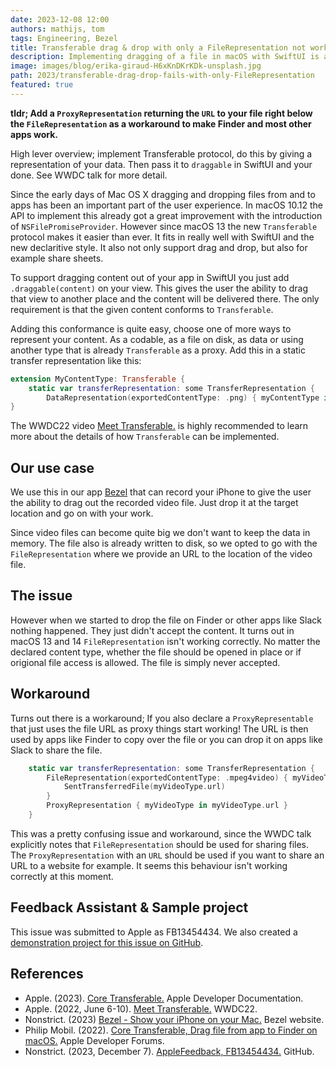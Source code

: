 ```yaml
---
date: 2023-12-08 12:00
authors: mathijs, tom
tags: Engineering, Bezel
title: Transferable drag & drop with only a FileRepresentation not working on macOS
description: Implementing dragging of a file in macOS with SwiftUI is a breeze with the new Transferable protocol. However only having a FileRepresentation doesn't work for apps like Finder.
image: images/blog/erika-giraud-H6xKnDKrKDk-unsplash.jpg
path: 2023/transferable-drag-drop-fails-with-only-FileRepresentation
featured: true
---
```


**tldr; Add a `ProxyRepresentation` returning the `URL` to your file right below the `FileRepresentation` as a workaround to make Finder and most other apps work.**

High lever overview; implement Transferable protocol, do this by giving a representation of your data. Then pass it to `draggable` in SwiftUI and your done. See WWDC talk for more detail.

Since the early days of Mac OS X dragging and dropping files from and to apps has been an important part of the user experience. In macOS 10.12 the API to implement this already got a great improvement with the introduction of `NSFilePromiseProvider`. However since macOS 13 the new `Transferable` protocol makes it easier than ever. It fits in really well with SwiftUI and the new declaritive style. It also not only support drag and drop, but also for example share sheets.

To support dragging content out of your app in SwiftUI you just add `.draggable(content)` on your view. This gives the user the ability to drag that view to another place and the content will be delivered there. The only requirement is that the given content conforms to `Transferable`.

Adding this conformance is quite easy, choose one of more ways to represent your content. As a codable, as a file on disk, as data or using another type that is already `Transferable` as a proxy. Add this in a static transfer representation like this:

```swift
extension MyContentType: Transferable {
    static var transferRepresentation: some TransferRepresentation {
        DataRepresentation(exportedContentType: .png) { myContentType in myContentType.pngData() }
}
```

The WWDC22 video [Meet Transferable.](https://developer.apple.com/videos/play/wwdc2022/10062/) is highly recommended to learn more about the details of how `Transferable` can be implemented.

## Our use case

We use this in our app [Bezel](https://getbezel.app) that can record your iPhone to give the user the ability to drag out the recorded video file. Just drop it at the target location and go on with your work.

Since video files can become quite big we don't want to keep the data in memory. The file also is already written to disk, so we opted to go with the `FileRepresentation` where we provide an URL to the location of the video file.

## The issue

However when we started to drop the file on Finder or other apps like Slack nothing happened. They just didn't accept the content. It turns out in macOS 13 and 14 `FileRepresentation` isn't working correctly. No matter the declared content type, whether the file should be opened in place or if origional file access is allowed. The file is simply never accepted.

## Workaround

Turns out there is a workaround; If you also declare a `ProxyRepresentable` that just uses the file URL as proxy things start working! The URL is then used by apps like Finder to copy over the file or you can drop it on apps like Slack to share the file.

```swift
    static var transferRepresentation: some TransferRepresentation {
        FileRepresentation(exportedContentType: .mpeg4video) { myVideoType in
            SentTransferredFile(myVideoType.url)
        }
        ProxyRepresentation { myVideoType in myVideoType.url }
    }
```

This was a pretty confusing issue and workaround, since the WWDC talk explicitly notes that `FileRepresentation` should be used for sharing files. The `ProxyRepresentation` with an `URL` should be used if you want to share an URL to a website for example. It seems this behaviour isn't working correctly at this moment.

## Feedback Assistant & Sample project

This issue was submitted to Apple as FB13454434. We also created a [demonstration project for this issue on GitHub](https://github.com/nonstrict-hq/AppleFeedback/tree/main/FB13454434).

## References

- Apple. (2023). [Core Transferable.](https://developer.apple.com/documentation/coretransferable) Apple Developer Documentation.
- Apple. (2022, June 6-10). [Meet Transferable.](https://developer.apple.com/videos/play/wwdc2022/10062/) WWDC22.
- Nonstrict. (2023) [Bezel - Show your iPhone on your Mac.](https://getbezel.app) Bezel website.
- Philip Mobil. (2022). [Core Transferable, Drag file from app to Finder on macOS.](https://developer.apple.com/forums/thread/708794) Apple Developer Forums.
- Nonstrict. (2023, December 7). [AppleFeedback, FB13454434.](https://github.com/nonstrict-hq/AppleFeedback/tree/main/FB13454434) GitHub.
